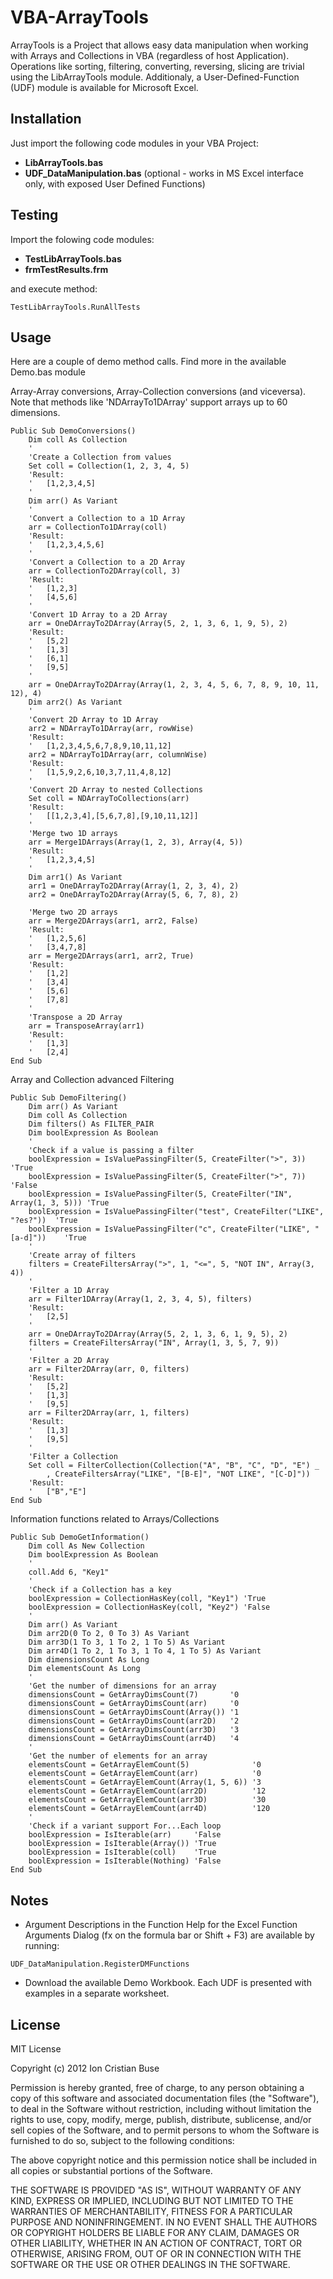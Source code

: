 # VBA-ArrayTools

ArrayTools is a Project that allows easy data manipulation when working with Arrays and Collections in VBA (regardless of host Application). Operations like sorting, filtering, converting, reversing, slicing are trivial using the LibArrayTools module. Additionaly, a User-Defined-Function (UDF) module is available for Microsoft Excel.

## Installation

Just import the following code modules in your VBA Project:

* **LibArrayTools.bas**
* **UDF_DataManipulation.bas** (optional - works in MS Excel interface only, with exposed User Defined Functions)

## Testing

Import the folowing code modules:
* **TestLibArrayTools.bas**
* **frmTestResults.frm**

and execute method:
```vba
TestLibArrayTools.RunAllTests
```

## Usage
Here are a couple of demo method calls. Find more in the available Demo.bas module

Array-Array conversions, Array-Collection conversions (and viceversa). Note that methods like 'NDArrayTo1DArray' support arrays up to 60 dimensions.
```vba
Public Sub DemoConversions()
    Dim coll As Collection
    '
    'Create a Collection from values
    Set coll = Collection(1, 2, 3, 4, 5)
    'Result:
    '   [1,2,3,4,5]
    '
    Dim arr() As Variant
    '
    'Convert a Collection to a 1D Array
    arr = CollectionTo1DArray(coll)
    'Result:
    '   [1,2,3,4,5,6]
    '
    'Convert a Collection to a 2D Array
    arr = CollectionTo2DArray(coll, 3)
    'Result:
    '   [1,2,3]
    '   [4,5,6]
    '
    'Convert 1D Array to a 2D Array
    arr = OneDArrayTo2DArray(Array(5, 2, 1, 3, 6, 1, 9, 5), 2)
    'Result:
    '   [5,2]
    '   [1,3]
    '   [6,1]
    '   [9,5]
    '
    arr = OneDArrayTo2DArray(Array(1, 2, 3, 4, 5, 6, 7, 8, 9, 10, 11, 12), 4)
    Dim arr2() As Variant
    '
    'Convert 2D Array to 1D Array
    arr2 = NDArrayTo1DArray(arr, rowWise)
    'Result:
    '   [1,2,3,4,5,6,7,8,9,10,11,12]
    arr2 = NDArrayTo1DArray(arr, columnWise)
    'Result:
    '   [1,5,9,2,6,10,3,7,11,4,8,12]
    '
    'Convert 2D Array to nested Collections
    Set coll = NDArrayToCollections(arr)
    'Result:
    '   [[1,2,3,4],[5,6,7,8],[9,10,11,12]]
    '
    'Merge two 1D arrays
    arr = Merge1DArrays(Array(1, 2, 3), Array(4, 5))
    'Result:
    '   [1,2,3,4,5]
    '
    Dim arr1() As Variant
    arr1 = OneDArrayTo2DArray(Array(1, 2, 3, 4), 2)
    arr2 = OneDArrayTo2DArray(Array(5, 6, 7, 8), 2)
    
    'Merge two 2D arrays
    arr = Merge2DArrays(arr1, arr2, False)
    'Result:
    '   [1,2,5,6]
    '   [3,4,7,8]
    arr = Merge2DArrays(arr1, arr2, True)
    'Result:
    '   [1,2]
    '   [3,4]
    '   [5,6]
    '   [7,8]
    '
    'Transpose a 2D Array
    arr = TransposeArray(arr1)
    'Result:
    '   [1,3]
    '   [2,4]
End Sub
```
Array and Collection advanced Filtering
```vba
Public Sub DemoFiltering()
    Dim arr() As Variant
    Dim coll As Collection
    Dim filters() As FILTER_PAIR
    Dim boolExpression As Boolean
    '
    'Check if a value is passing a filter
    boolExpression = IsValuePassingFilter(5, CreateFilter(">", 3))               'True
    boolExpression = IsValuePassingFilter(5, CreateFilter(">", 7))               'False
    boolExpression = IsValuePassingFilter(5, CreateFilter("IN", Array(1, 3, 5))) 'True
    boolExpression = IsValuePassingFilter("test", CreateFilter("LIKE", "?es?"))  'True
    boolExpression = IsValuePassingFilter("c", CreateFilter("LIKE", "[a-d]"))    'True
    '
    'Create array of filters
    filters = CreateFiltersArray(">", 1, "<=", 5, "NOT IN", Array(3, 4))
    '
    'Filter a 1D Array
    arr = Filter1DArray(Array(1, 2, 3, 4, 5), filters)
    'Result:
    '   [2,5]
    '
    arr = OneDArrayTo2DArray(Array(5, 2, 1, 3, 6, 1, 9, 5), 2)
    filters = CreateFiltersArray("IN", Array(1, 3, 5, 7, 9))
    '
    'Filter a 2D Array
    arr = Filter2DArray(arr, 0, filters)
    'Result:
    '   [5,2]
    '   [1,3]
    '   [9,5]
    arr = Filter2DArray(arr, 1, filters)
    'Result:
    '   [1,3]
    '   [9,5]
    '
    'Filter a Collection
    Set coll = FilterCollection(Collection("A", "B", "C", "D", "E") _
        , CreateFiltersArray("LIKE", "[B-E]", "NOT LIKE", "[C-D]"))
    'Result:
    '   ["B","E"]
End Sub
```
Information functions related to Arrays/Collections
```vba
Public Sub DemoGetInformation()
    Dim coll As New Collection
    Dim boolExpression As Boolean
    '
    coll.Add 6, "Key1"
    '
    'Check if a Collection has a key
    boolExpression = CollectionHasKey(coll, "Key1") 'True
    boolExpression = CollectionHasKey(coll, "Key2") 'False
    '
    Dim arr() As Variant
    Dim arr2D(0 To 2, 0 To 3) As Variant
    Dim arr3D(1 To 3, 1 To 2, 1 To 5) As Variant
    Dim arr4D(1 To 2, 1 To 3, 1 To 4, 1 To 5) As Variant
    Dim dimensionsCount As Long
    Dim elementsCount As Long
    '
    'Get the number of dimensions for an array
    dimensionsCount = GetArrayDimsCount(7)       '0
    dimensionsCount = GetArrayDimsCount(arr)     '0
    dimensionsCount = GetArrayDimsCount(Array()) '1
    dimensionsCount = GetArrayDimsCount(arr2D)   '2
    dimensionsCount = GetArrayDimsCount(arr3D)   '3
    dimensionsCount = GetArrayDimsCount(arr4D)   '4
    '
    'Get the number of elements for an array
    elementsCount = GetArrayElemCount(5)              '0
    elementsCount = GetArrayElemCount(arr)            '0
    elementsCount = GetArrayElemCount(Array(1, 5, 6)) '3
    elementsCount = GetArrayElemCount(arr2D)          '12
    elementsCount = GetArrayElemCount(arr3D)          '30
    elementsCount = GetArrayElemCount(arr4D)          '120
    '
    'Check if a variant support For...Each loop
    boolExpression = IsIterable(arr)     'False
    boolExpression = IsIterable(Array()) 'True
    boolExpression = IsIterable(coll)    'True
    boolExpression = IsIterable(Nothing) 'False
End Sub
```

## Notes
* Argument Descriptions in the Function Help for the Excel Function Arguments Dialog (fx on the formula bar or Shift + F3) are available by running:
```vba
UDF_DataManipulation.RegisterDMFunctions
```
* Download the available Demo Workbook. Each UDF is presented with examples in a separate worksheet.

## License
MIT License

Copyright (c) 2012 Ion Cristian Buse

Permission is hereby granted, free of charge, to any person obtaining a copy of this software and associated documentation files (the "Software"), to deal in the Software without restriction, including without limitation the rights to use, copy, modify, merge, publish, distribute, sublicense, and/or sell copies of the Software, and to permit persons to whom the Software is furnished to do so, subject to the following conditions:

The above copyright notice and this permission notice shall be included in all copies or substantial portions of the Software.

THE SOFTWARE IS PROVIDED "AS IS", WITHOUT WARRANTY OF ANY KIND, EXPRESS OR IMPLIED, INCLUDING BUT NOT LIMITED TO THE WARRANTIES OF MERCHANTABILITY, FITNESS FOR A PARTICULAR PURPOSE AND NONINFRINGEMENT. IN NO EVENT SHALL THE AUTHORS OR COPYRIGHT HOLDERS BE LIABLE FOR ANY CLAIM, DAMAGES OR OTHER LIABILITY, WHETHER IN AN ACTION OF CONTRACT, TORT OR OTHERWISE, ARISING FROM, OUT OF OR IN CONNECTION WITH THE SOFTWARE OR THE USE OR OTHER DEALINGS IN THE SOFTWARE.